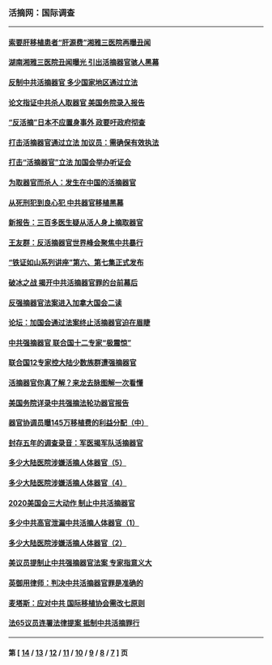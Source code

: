 ### 活摘网：国际调查
---
#### [索要肝移植患者“肝源费”湘雅三医院再曝丑闻](../../pages/nf5947/n14055320.md?09120430) 
#### [湖南湘雅三医院丑闻曝光 引出活摘器官骇人黑幕](../../pages/nf5947/n14051847.md?09120430) 
#### [反制中共活摘器官 多少国家地区通过立法](../../pages/nf5947/n14009863.md?09120430) 
#### [论文指证中共杀人取器官 美国务院录入报告](../../pages/nf5947/n13999890.md?09120430) 
#### [“反活摘”日本不应置身事外 政要吁政府彻查](../../pages/nf5947/n13971188.md?09120430) 
#### [打击活摘器官通过立法 加议员：需确保有效执法](../../pages/nf5947/n13886356.md?09120430) 
#### [打击“活摘器官”立法 加国会举办听证会](../../pages/nf5947/n13869362.md?09120430) 
#### [为取器官而杀人：发生在中国的活摘器官](../../pages/nf5947/n13794731.md?09120430) 
#### [从死刑犯到良心犯 中共器官移植黑幕](../../pages/nf5947/n13764669.md?09120430) 
#### [新报告：三百多医生疑从活人身上摘取器官](../../pages/nf5947/n13703044.md?09120430) 
#### [王友群：反活摘器官世界峰会聚焦中共暴行](../../pages/nf5947/n13250738.md?09120430) 
#### [“铁证如山系列讲座”第六、第七集正式发布](../../pages/nf5947/n13106287.md?09120430) 
#### [破冰之战 揭开中共活摘器官罪的台前幕后](../../pages/nf5947/n13082457.md?09120430) 
#### [反强摘器官法案进入加拿大国会二读](../../pages/nf5947/n13033450.md?09120430) 
#### [论坛：加国会通过法案终止活摘器官迫在眉睫](../../pages/nf5947/n13029839.md?09120430) 
#### [中共强摘器官 联合国十二专家“极震惊”](../../pages/nf5947/n13024313.md?09120430) 
#### [联合国12专家控大陆少数族群遭强摘器官](../../pages/nf5947/n13023877.md?09120430) 
#### [活摘器官你真了解？来龙去脉图解一次看懂](../../pages/nf5947/n13013820.md?09120430) 
#### [美国务院详录中共强摘法轮功器官报告](../../pages/nf5947/n12944519.md?09120430) 
#### [器官协调员曝145万移植费的利益分配（中）](../../pages/nf5947/n12894547.md?09120430) 
#### [封存五年的调查录音：军医揭军队活摘器官](../../pages/nf5947/n12798692.md?09120430) 
#### [多少大陆医院涉嫌活摘人体器官（5）](../../pages/nf5947/n12768383.md?09120430) 
#### [多少大陆医院涉嫌活摘人体器官（4）](../../pages/nf5947/n12664434.md?09120430) 
#### [2020美国会三大动作 制止中共活摘器官](../../pages/nf5947/n12682004.md?09120430) 
#### [多少中共高官泄漏中共活摘人体器官（1）](../../pages/nf5947/n12671234.md?09120430) 
#### [多少大陆医院涉嫌活摘人体器官（2）](../../pages/nf5947/n12655589.md?09120430) 
#### [美议员提制止中共强摘器官法案 专家指意义大](../../pages/nf5947/n12630561.md?09120430) 
#### [英御用律师：判决中共活摘器官罪是准确的](../../pages/nf5947/n12580740.md?09120430) 
#### [麦塔斯：应对中共 国际移植协会需改七原则](../../pages/nf5947/n12514711.md?09120430) 
#### [法65议员连署法律提案 抵制中共活摘罪行](../../pages/nf5947/n12437047.md?09120430) 

---
#### 第 [ [14](./14.md?09120430) / [13](./13.md?09120430) / [12](./12.md?09120430) / [11](./11.md?09120430) / [10](./10.md?09120430) / [9](./9.md?09120430) / [8](./8.md?09120430) / [7](./7.md?09120430) ] 页
